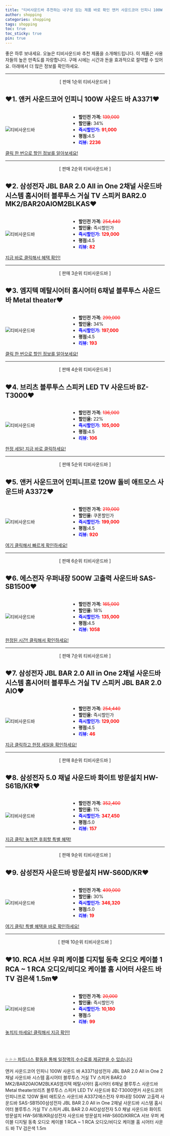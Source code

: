 ```yaml
---
title: "티비사운드바 추천하는 내구성 있는 제품 바로 확인 앤커 사운드코어 인피니 100W 사운드"
author: shopping
categories: shopping
tags: shopping
toc: true
toc_sticky: true
pin: true
---
```

좋은 하루 보내세요. 오늘은 티비사운드바 추천 제품을 소개해드립니다. 이 제품은 사용자들의 높은 만족도를 자랑합니다. 구매 시에는 시간과 돈을 효과적으로 절약할 수 있어요. 아래에서 더 많은 정보를 확인하세요.

---
<p class="toplist" style="margin: 0 auto; display: block; width: fit-content;">[ 판매 1순위 티비사운드바 ]</p>

<h2><strong>❤️1. 앤커 사운드코어 인피니 100W 사운드 바 A3371❤️</strong></h2>

<div style="display: flex; align-items: center;">
    <div style="flex: 0.4;">
        <img src="https://thumbnail6.coupangcdn.com/thumbnails/remote/230x230ex/image/retail/images/8933698151827550-e356104d-f5d0-4f1b-9cc7-e05f76e6b913.jpg" alt="티비사운드바" style="max-width: 100%;">
    </div>
    <div style="flex: 0.6; margin-left: 10px;">
        <ul>
            <li><strong>할인전 가격:</strong> <del style="color: red;">139,000</del></li>
            <li><strong>할인율:</strong> 34%</li>
            <li><span style='color:blue'><strong>즉시할인가:</strong></span> <span style='color:red'><strong>91,000</strong></span></li>
            <li><strong>평점:</strong>4.5</li>
            <li><span style='color:blue'><strong>리뷰:</strong></span> <span style='color:red'><strong>2236</strong></span></li>
        </ul>
    </div>
</div>
<div class="center">
    <a href="https://William4Davisa.github.io?lptag=AF9450613&subid=githubio&pageKey=247910963&traceid=V0-153&itemId=784862920&vendorItemId=4988213253" class="myButton">
        클릭 한 번으로 할인 정보를 알아보세요!
    </a>
</div>


---
<p class="toplist" style="margin: 0 auto; display: block; width: fit-content;">[ 판매 2순위 티비사운드바 ]</p>

<h2><strong>❤️2. 삼성전자 JBL BAR 2.0 All in One 2채널 사운드바 시스템 홈시어터 블루투스 거실 TV 스피커 BAR2.0 MK2/BAR20AIOM2BLKAS❤️</strong></h2>

<div style="display: flex; align-items: center;">
    <div style="flex: 0.4;">
        <img src="https://thumbnail6.coupangcdn.com/thumbnails/remote/230x230ex/image/vendor_inventory/4cbf/31f8a5012ed2e7294bf46325b5424271f5b6596f8c815dff6d26a12afe6a.jpg" alt="티비사운드바" style="max-width: 100%;">
    </div>
    <div style="flex: 0.6; margin-left: 10px;">
        <ul>
            <li><strong>할인전 가격:</strong> <del style="color: red;">254,440</del></li>
            <li><strong>할인율:</strong> 즉시할인가</li>
            <li><span style='color:blue'><strong>즉시할인가:</strong></span> <span style='color:red'><strong>129,000</strong></span></li>
            <li><strong>평점:</strong>4.5</li>
            <li><span style='color:blue'><strong>리뷰:</strong></span> <span style='color:red'><strong>82</strong></span></li>
        </ul>
    </div>
</div>
<div class="center">
    <a href="https://William4Davisa.github.io?lptag=AF9450613&subid=githubio&pageKey=7771677969&traceid=V0-153&itemId=17945792921&vendorItemId=85103606023" class="myButton">
        지금 바로 클릭해서 혜택 확인!
    </a>
</div>


---
<p class="toplist" style="margin: 0 auto; display: block; width: fit-content;">[ 판매 3순위 티비사운드바 ]</p>

<h2><strong>❤️3. 엠지텍 메탈시어터 홈시어터 6채널 블루투스 사운드바 Metal theater❤️</strong></h2>

<div style="display: flex; align-items: center;">
    <div style="flex: 0.4;">
        <img src="https://thumbnail9.coupangcdn.com/thumbnails/remote/230x230ex/image/vendor_inventory/a08e/4c835b5797eff1897680da595fa8155eec21ec13079373a38dbc0615dd0c.png" alt="티비사운드바" style="max-width: 100%;">
    </div>
    <div style="flex: 0.6; margin-left: 10px;">
        <ul>
            <li><strong>할인전 가격:</strong> <del style="color: red;">299,000</del></li>
            <li><strong>할인율:</strong> 34%</li>
            <li><span style='color:blue'><strong>즉시할인가:</strong></span> <span style='color:red'><strong>197,000</strong></span></li>
            <li><strong>평점:</strong>4.5</li>
            <li><span style='color:blue'><strong>리뷰:</strong></span> <span style='color:red'><strong>193</strong></span></li>
        </ul>
    </div>
</div>
<div class="center">
    <a href="https://William4Davisa.github.io?lptag=AF9450613&subid=githubio&pageKey=1974055669&traceid=V0-153&itemId=3357389626&vendorItemId=71254281807" class="myButton">
        클릭 한 번으로 할인 정보를 알아보세요!
    </a>
</div>


---
<p class="toplist" style="margin: 0 auto; display: block; width: fit-content;">[ 판매 4순위 티비사운드바 ]</p>

<h2><strong>❤️4. 브리츠 블루투스 스피커 LED TV 사운드바 BZ-T3000❤️</strong></h2>

<div style="display: flex; align-items: center;">
    <div style="flex: 0.4;">
        <img src="https://thumbnail9.coupangcdn.com/thumbnails/remote/230x230ex/image/vendor_inventory/ec3e/13a46717993427707f2953e6c4176c22275e3b037330061c4534135ba702.jpg" alt="티비사운드바" style="max-width: 100%;">
    </div>
    <div style="flex: 0.6; margin-left: 10px;">
        <ul>
            <li><strong>할인전 가격:</strong> <del style="color: red;">136,000</del></li>
            <li><strong>할인율:</strong> 22%</li>
            <li><span style='color:blue'><strong>즉시할인가:</strong></span> <span style='color:red'><strong>105,000</strong></span></li>
            <li><strong>평점:</strong>4.5</li>
            <li><span style='color:blue'><strong>리뷰:</strong></span> <span style='color:red'><strong>106</strong></span></li>
        </ul>
    </div>
</div>
<div class="center">
    <a href="https://William4Davisa.github.io?lptag=AF9450613&subid=githubio&pageKey=6656973018&traceid=V0-153&itemId=15270439469&vendorItemId=82502775593" class="myButton">
        한정 세일! 지금 바로 클릭하세요!
    </a>
</div>


---
<p class="toplist" style="margin: 0 auto; display: block; width: fit-content;">[ 판매 5순위 티비사운드바 ]</p>

<h2><strong>❤️5. 앤커 사운드코어 인피니프로 120W 돌비 애트모스 사운드바 A3372❤️</strong></h2>

<div style="display: flex; align-items: center;">
    <div style="flex: 0.4;">
        <img src="https://thumbnail10.coupangcdn.com/thumbnails/remote/230x230ex/image/retail/images/593276541776432-0ec1e22f-52e0-42e7-87da-a33770d8a232.jpg" alt="티비사운드바" style="max-width: 100%;">
    </div>
    <div style="flex: 0.6; margin-left: 10px;">
        <ul>
            <li><strong>할인전 가격:</strong> <del style="color: red;">219,000</del></li>
            <li><strong>할인율:</strong> 쿠폰할인가</li>
            <li><span style='color:blue'><strong>즉시할인가:</strong></span> <span style='color:red'><strong>199,000</strong></span></li>
            <li><strong>평점:</strong>4.5</li>
            <li><span style='color:blue'><strong>리뷰:</strong></span> <span style='color:red'><strong>920</strong></span></li>
        </ul>
    </div>
</div>
<div class="center">
    <a href="https://William4Davisa.github.io?lptag=AF9450613&subid=githubio&pageKey=4321703277&traceid=V0-153&itemId=5030924241&vendorItemId=72340731618" class="myButton">
        여기 클릭해서 빠르게 확인하세요!
    </a>
</div>


---
<p class="toplist" style="margin: 0 auto; display: block; width: fit-content;">[ 판매 6순위 티비사운드바 ]</p>

<h2><strong>❤️6. 에스전자 우퍼내장 500W 고출력 사운드바 SAS-SB1500❤️</strong></h2>

<div style="display: flex; align-items: center;">
    <div style="flex: 0.4;">
        <img src="https://thumbnail10.coupangcdn.com/thumbnails/remote/230x230ex/image/vendor_inventory/d067/8550c3c7b980c97e6af31b63c0a9980c9fa3fd178ff2d52ad00afff9aadd.jpg" alt="티비사운드바" style="max-width: 100%;">
    </div>
    <div style="flex: 0.6; margin-left: 10px;">
        <ul>
            <li><strong>할인전 가격:</strong> <del style="color: red;">165,000</del></li>
            <li><strong>할인율:</strong> 18%</li>
            <li><span style='color:blue'><strong>즉시할인가:</strong></span> <span style='color:red'><strong>135,000</strong></span></li>
            <li><strong>평점:</strong>4.5</li>
            <li><span style='color:blue'><strong>리뷰:</strong></span> <span style='color:red'><strong>1058</strong></span></li>
        </ul>
    </div>
</div>
<div class="center">
    <a href="https://William4Davisa.github.io?lptag=AF9450613&subid=githubio&pageKey=267976561&traceid=V0-153&itemId=840575079&vendorItemId=5139190494" class="myButton">
        한정된 시간! 클릭해서 확인하세요!
    </a>
</div>


---
<p class="toplist" style="margin: 0 auto; display: block; width: fit-content;">[ 판매 7순위 티비사운드바 ]</p>

<h2><strong>❤️7. 삼성전자 JBL BAR 2.0 All in One 2채널 사운드바 시스템 홈시어터 블루투스 거실 TV 스피커 JBL BAR 2.0 AIO❤️</strong></h2>

<div style="display: flex; align-items: center;">
    <div style="flex: 0.4;">
        <img src="https://thumbnail9.coupangcdn.com/thumbnails/remote/230x230ex/image/vendor_inventory/5614/41325f78d596aeea1a297561f8fa9bd41a18e844ceeeb8043a5ed2c82b47.jpg" alt="티비사운드바" style="max-width: 100%;">
    </div>
    <div style="flex: 0.6; margin-left: 10px;">
        <ul>
            <li><strong>할인전 가격:</strong> <del style="color: red;">254,440</del></li>
            <li><strong>할인율:</strong> 즉시할인가</li>
            <li><span style='color:blue'><strong>즉시할인가:</strong></span> <span style='color:red'><strong>129,000</strong></span></li>
            <li><strong>평점:</strong>4.5</li>
            <li><span style='color:blue'><strong>리뷰:</strong></span> <span style='color:red'><strong>46</strong></span></li>
        </ul>
    </div>
</div>
<div class="center">
    <a href="https://William4Davisa.github.io?lptag=AF9450613&subid=githubio&pageKey=7144001484&traceid=V0-153&itemId=17945792922&vendorItemId=85103606035" class="myButton">
        지금 클릭하고 한정 세일을 확인하세요!
    </a>
</div>


---
<p class="toplist" style="margin: 0 auto; display: block; width: fit-content;">[ 판매 8순위 티비사운드바 ]</p>

<h2><strong>❤️8. 삼성전자 5.0 채널 사운드바 화이트 방문설치 HW-S61B/KR❤️</strong></h2>

<div style="display: flex; align-items: center;">
    <div style="flex: 0.4;">
        <img src="https://thumbnail6.coupangcdn.com/thumbnails/remote/230x230ex/image/rs_quotation_api/rvopzf3i/5bdbe208179d4d0788b2146dd57d4371.jpg" alt="티비사운드바" style="max-width: 100%;">
    </div>
    <div style="flex: 0.6; margin-left: 10px;">
        <ul>
            <li><strong>할인전 가격:</strong> <del style="color: red;">352,400</del></li>
            <li><strong>할인율:</strong> 1%</li>
            <li><span style='color:blue'><strong>즉시할인가:</strong></span> <span style='color:red'><strong>347,450</strong></span></li>
            <li><strong>평점:</strong>5.0</li>
            <li><span style='color:blue'><strong>리뷰:</strong></span> <span style='color:red'><strong>157</strong></span></li>
        </ul>
    </div>
</div>
<div class="center">
    <a href="https://William4Davisa.github.io?lptag=AF9450613&subid=githubio&pageKey=6529737448&traceid=V0-153&itemId=14497996473&vendorItemId=81741062042" class="myButton">
        지금 클릭! 놓치면 후회할 특별 혜택!
    </a>
</div>


---
<p class="toplist" style="margin: 0 auto; display: block; width: fit-content;">[ 판매 9순위 티비사운드바 ]</p>

<h2><strong>❤️9. 삼성전자 사운드바 방문설치 HW-S60D/KR❤️</strong></h2>

<div style="display: flex; align-items: center;">
    <div style="flex: 0.4;">
        <img src="https://thumbnail10.coupangcdn.com/thumbnails/remote/230x230ex/image/retail/images/1363615529700283-855c30cc-e5fc-453a-9a1c-627377b83a91.jpg" alt="티비사운드바" style="max-width: 100%;">
    </div>
    <div style="flex: 0.6; margin-left: 10px;">
        <ul>
            <li><strong>할인전 가격:</strong> <del style="color: red;">499,000</del></li>
            <li><strong>할인율:</strong> 30%</li>
            <li><span style='color:blue'><strong>즉시할인가:</strong></span> <span style='color:red'><strong>346,320</strong></span></li>
            <li><strong>평점:</strong>5.0</li>
            <li><span style='color:blue'><strong>리뷰:</strong></span> <span style='color:red'><strong>19</strong></span></li>
        </ul>
    </div>
</div>
<div class="center">
    <a href="https://William4Davisa.github.io?lptag=AF9450613&subid=githubio&pageKey=7926011701&traceid=V0-153&itemId=21789390291&vendorItemId=88838055497" class="myButton">
        여기 클릭! 특별 혜택을 바로 확인하세요!
    </a>
</div>


---
<p class="toplist" style="margin: 0 auto; display: block; width: fit-content;">[ 판매 10순위 티비사운드바 ]</p>

<h2><strong>❤️10. RCA 서브 우퍼 케이블 디지털 동축 오디오 케이블 1 RCA ~ 1 RCA 오디오/비디오 케이블 홈 시어터 사운드 바 TV 검은색 1.5m❤️</strong></h2>

<div style="display: flex; align-items: center;">
    <div style="flex: 0.4;">
        <img src="https://thumbnail6.coupangcdn.com/thumbnails/remote/230x230ex/image/vendor_inventory/fbfd/317a0dc8ce0a8391c34159b3f2ac04b45fea1859cb9260051d8cf5b098f4.jpg" alt="티비사운드바" style="max-width: 100%;">
    </div>
    <div style="flex: 0.6; margin-left: 10px;">
        <ul>
            <li><strong>할인전 가격:</strong> <del style="color: red;">20,000</del></li>
            <li><strong>할인율:</strong> 즉시할인가</li>
            <li><span style='color:blue'><strong>즉시할인가:</strong></span> <span style='color:red'><strong>10,180</strong></span></li>
            <li><strong>평점:</strong>5</li>
            <li><span style='color:blue'><strong>리뷰:</strong></span> <span style='color:red'><strong>99</strong></span></li>
        </ul>
    </div>
</div>
<div class="center">
    <a href="https://William4Davisa.github.io?lptag=AF9450613&subid=githubio&pageKey=7261124152&traceid=V0-153&itemId=18495187127&vendorItemId=90216490855" class="myButton">
        놓치지 마세요! 클릭해서 지금 확인!
    </a>
</div>

<br><br><br>[💦 💦 💦 파트너스 활동을 통해 일정액의 수수료를 제공받을 수 있습니다](https://link.coupang.com/a/bcpT2c)<br><br>앤커 사운드코어 인피니 100W 사운드 바 A3371삼성전자 JBL BAR 2.0 All in One 2채널 사운드바 시스템 홈시어터 블루투스 거실 TV 스피커 BAR2.0 MK2/BAR20AIOM2BLKAS엠지텍 메탈시어터 홈시어터 6채널 블루투스 사운드바 Metal theater브리츠 블루투스 스피커 LED TV 사운드바 BZ-T3000앤커 사운드코어 인피니프로 120W 돌비 애트모스 사운드바 A3372에스전자 우퍼내장 500W 고출력 사운드바 SAS-SB1500삼성전자 JBL BAR 2.0 All in One 2채널 사운드바 시스템 홈시어터 블루투스 거실 TV 스피커 JBL BAR 2.0 AIO삼성전자 5.0 채널 사운드바 화이트 방문설치 HW-S61B/KR삼성전자 사운드바 방문설치 HW-S60D/KRRCA 서브 우퍼 케이블 디지털 동축 오디오 케이블 1 RCA ~ 1 RCA 오디오/비디오 케이블 홈 시어터 사운드 바 TV 검은색 1.5m